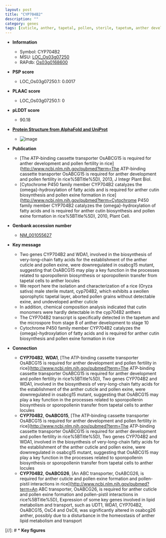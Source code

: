 ```yaml
---
layout: post
title: "CYP704B2"
description: ""
category: genes
tags: [cuticle, anther, tapetal, pollen, sterile, tapetum, anther development, cutin, grain, microspore]
---
```


* **Information**  
    + Symbol: CYP704B2  
    + MSU: [LOC_Os03g07250](http://rice.plantbiology.msu.edu/cgi-bin/ORF_infopage.cgi?orf=LOC_Os03g07250)  
    + RAPdb: [Os03g0168600](http://rapdb.dna.affrc.go.jp/viewer/gbrowse_details/irgsp1?name=Os03g0168600)  

* **PSP score**  
    + LOC_Os03g07250.1: 0.0017 

* **PLAAC score**  
    + LOC_Os03g07250.1: 0 

* **pLDDT score**
    + 90.18

* **[Protein Structure from AlphaFold and UniProt](https://www.uniprot.org/uniprotkb/Q8S7V0/entry#structure)**
    + ![image](https://ricepsp.github.io/images/Q8/AF-Q8S7V0-F1.png)

* **Publication**  
    + [The ATP-binding cassette transporter OsABCG15 is required for anther development and pollen fertility in rice](http://www.ncbi.nlm.nih.gov/pubmed?term=The ATP-binding cassette transporter OsABCG15 is required for anther development and pollen fertility in rice%5BTitle%5D), 2013, J Integr Plant Biol.
    + [Cytochrome P450 family member CYP704B2 catalyzes the {omega}-hydroxylation of fatty acids and is required for anther cutin biosynthesis and pollen exine formation in rice](http://www.ncbi.nlm.nih.gov/pubmed?term=Cytochrome P450 family member CYP704B2 catalyzes the {omega}-hydroxylation of fatty acids and is required for anther cutin biosynthesis and pollen exine formation in rice%5BTitle%5D), 2010, Plant Cell.

* **Genbank accession number**  
    + [NM_001055627](http://www.ncbi.nlm.nih.gov/nuccore/NM_001055627)

* **Key message**  
    + Two genes CYP704B2 and WDA1, involved in the biosynthesis of very-long-chain fatty acids for the establishment of the anther cuticle and pollen exine, were downregulated in osabcg15 mutant, suggesting that OsABCG15 may play a key function in the processes related to sporopollenin biosynthesis or sporopollenin transfer from tapetal cells to anther locules
    + We report here the isolation and characterization of a rice (Oryza sativa) male sterile mutant, cyp704B2, which exhibits a swollen sporophytic tapetal layer, aborted pollen grains without detectable exine, and undeveloped anther cuticle
    + In addition, chemical composition analysis indicated that cutin monomers were hardly detectable in the cyp704B2 anthers
    + The CYP704B2 transcript is specifically detected in the tapetum and the microspore from stage 8 of anther development to stage 10
    + Cytochrome P450 family member CYP704B2 catalyzes the {omega}-hydroxylation of fatty acids and is required for anther cutin biosynthesis and pollen exine formation in rice

* **Connection**  
    + __CYP704B2__, __WDA1__, [The ATP-binding cassette transporter OsABCG15 is required for anther development and pollen fertility in rice](http://www.ncbi.nlm.nih.gov/pubmed?term=The ATP-binding cassette transporter OsABCG15 is required for anther development and pollen fertility in rice%5BTitle%5D), Two genes CYP704B2 and WDA1, involved in the biosynthesis of very-long-chain fatty acids for the establishment of the anther cuticle and pollen exine, were downregulated in osabcg15 mutant, suggesting that OsABCG15 may play a key function in the processes related to sporopollenin biosynthesis or sporopollenin transfer from tapetal cells to anther locules
    + __CYP704B2__, __OsABCG15__, [The ATP-binding cassette transporter OsABCG15 is required for anther development and pollen fertility in rice](http://www.ncbi.nlm.nih.gov/pubmed?term=The ATP-binding cassette transporter OsABCG15 is required for anther development and pollen fertility in rice%5BTitle%5D), Two genes CYP704B2 and WDA1, involved in the biosynthesis of very-long-chain fatty acids for the establishment of the anther cuticle and pollen exine, were downregulated in osabcg15 mutant, suggesting that OsABCG15 may play a key function in the processes related to sporopollenin biosynthesis or sporopollenin transfer from tapetal cells to anther locules
    + __CYP704B2__, __OsABCG26__, [An ABC transporter, OsABCG26, is required for anther cuticle and pollen exine formation and pollen-pistil interactions in rice](http://www.ncbi.nlm.nih.gov/pubmed?term=An ABC transporter, OsABCG26, is required for anther cuticle and pollen exine formation and pollen-pistil interactions in rice%5BTitle%5D), Expression of some key genes involved in lipid metabolism and transport, such as UDT1, WDA1, CYP704B2, OsABCG15, OsC4 and OsC6, was significantly altered in osabcg26 anther, possibly due to a disturbance in the homeostasis of anther lipid metabolism and transport

[//]: # * **Key figures**  


